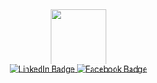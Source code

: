 <div id="header" align="center">
  <img src="https://i.giphy.com/media/v1.Y2lkPTc5MGI3NjExazN0YXM4eTY4bnRvaWJ3aGF4MWRkYmYzaGY4YXM3cDNvNHlkODRsaiZlcD12MV9pbnRlcm5hbF9naWZfYnlfaWQmY3Q9Zw/13HBDT4QSTpveU/giphy.gif" width="100"/>
</div>

<div id="badges" align="center">
  <a href="https://www.linkedin.com/in/nhudenerdyone/">
    <img src="https://img.shields.io/badge/LinkedIn-%23FFB26B?logo=linkedin&logoColor=black&style=for-the-badge" alt="LinkedIn Badge"/>
  </a>
  <a href="https://www.facebook.com/nhudenerdyone">
    <img src="https://img.shields.io/badge/Facebook-lightpink?style=for-the-badge&logo=facebook&logoColor=black" alt="Facebook Badge"/>
  </a>
</div>
